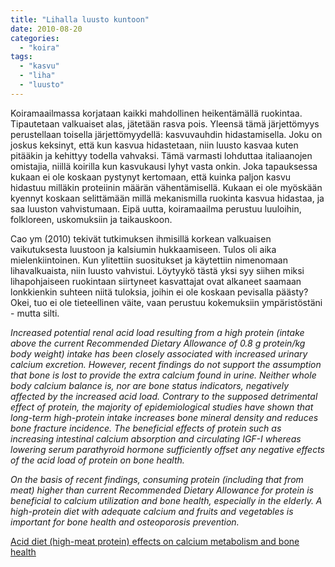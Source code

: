 ```yaml
---
title: "Lihalla luusto kuntoon"
date: 2010-08-20
categories: 
  - "koira"
tags: 
  - "kasvu"
  - "liha"
  - "luusto"
---
```


Koiramaailmassa korjataan kaikki mahdollinen heikentämällä ruokintaa. Tipautetaan valkuaiset alas, jätetään rasva pois. Yleensä tämä järjettömyys perustellaan toisella järjettömyydellä: kasvuvauhdin hidastamisella. Joku on joskus keksinyt, että kun kasvua hidastetaan, niin luusto kasvaa kuten pitääkin ja kehittyy todella vahvaksi. Tämä varmasti lohduttaa italiaanojen omistajia, niillä koirilla kun kasvukausi lyhyt vasta onkin. Joka tapauksessa kukaan ei ole koskaan pystynyt kertomaan, että kuinka paljon kasvu hidastuu milläkin proteiinin määrän vähentämisellä. Kukaan ei ole myöskään kyennyt koskaan selittämään millä mekanismilla ruokinta kasvua hidastaa, ja saa luuston vahvistumaan. Eipä uutta, koiramaailma perustuu luuloihin, folkloreen, uskomuksiin ja taikauskoon.

<!--more-->

Cao ym (2010) tekivät tutkimuksen ihmisillä korkean valkuaisen vaikutuksesta luustoon ja kalsiumin hukkaamiseen. Tulos oli aika mielenkiintoinen. Kun ylitettiin suositukset ja käytettiin nimenomaan lihavalkuaista, niin luusto vahvistui. Löytyykö tästä yksi syy siihen miksi lihapohjaiseen ruokintaan siirtyneet kasvattajat ovat alkaneet saamaan lonkkienkin suhteen niitä tuloksia, joihin ei ole koskaan pevisalla päästy? Okei, tuo ei ole tieteellinen väite, vaan perustuu kokemuksiin ympäristöstäni - mutta silti.

_Increased potential renal acid load resulting from a high protein (intake above the current Recommended Dietary Allowance of 0.8 g protein/kg body weight) intake has been closely associated with increased urinary calcium excretion. However, recent findings do not support the assumption that bone is lost to provide the extra calcium found in urine. Neither whole body calcium balance is, nor are bone status indicators, negatively affected by the increased acid load. Contrary to the supposed detrimental effect of protein, the majority of epidemiological studies have shown that long-term high-protein intake increases bone mineral density and reduces bone fracture incidence. The beneficial effects of protein such as increasing intestinal calcium absorption and circulating IGF-I whereas lowering serum parathyroid hormone sufficiently offset any negative effects of the acid load of protein on bone health._

_On the basis of recent findings, consuming protein (including that from meat) higher than current Recommended Dietary Allowance for protein is beneficial to calcium utilization and bone health, especially in the elderly. A high-protein diet with adequate calcium and fruits and vegetables is important for bone health and osteoporosis prevention._

[Acid diet (high-meat protein) effects on calcium metabolism and bone health](http://www.ncbi.nlm.nih.gov/pubmed/20717017)

